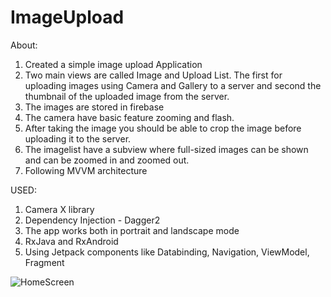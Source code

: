 # ImageUpload
About:

1) Created a simple image upload Application
2) Two main views are called Image and Upload List. The first for uploading images using Camera and Gallery to a server and second the thumbnail of the uploaded image from the server.
3) The images are stored in firebase
4) The camera have basic feature zooming and flash.
5) After taking the image you should be able to crop the image before uploading it to the server.
6) The imagelist have a subview where full-sized images can be shown and can be zoomed in and zoomed out.
7) Following MVVM architecture


USED:

1) Camera X library
2) Dependency Injection - Dagger2
3) The app works both in portrait and landscape mode
4) RxJava and RxAndroid
5) Using Jetpack components like Databinding, Navigation, ViewModel, Fragment

![HomeScreen](shorturl.at/dHJO2)
